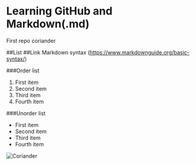 # Learning GitHub and Markdown(.md)
First repo coriander

##List
##Link
Markdown syntax (https://www.markdownguide.org/basic-syntax/)

###Order list
1. First item
2. Second item
3. Third item
4. Fourth item

###Unorder list
- First item
- Second item
- Third item
- Fourth item

![Coriander]([image.jpg](https://www.google.com/url?sa=i&url=https%3A%2F%2Ffruitworld.co.nz%2Fproducts%2Fcorriander-bunch-each&psig=AOvVaw2Ikd-Rj0g2Bt1sXZEfePr9&ust=1701168092781000&source=images&cd=vfe&opi=89978449&ved=0CBEQjRxqFwoTCNCdnZH_44IDFQAAAAAdAAAAABAK)https://www.google.com/url?sa=i&url=https%3A%2F%2Ffruitworld.co.nz%2Fproducts%2Fcorriander-bunch-each&psig=AOvVaw2Ikd-Rj0g2Bt1sXZEfePr9&ust=1701168092781000&source=images&cd=vfe&opi=89978449&ved=0CBEQjRxqFwoTCNCdnZH_44IDFQAAAAAdAAAAABAK)
